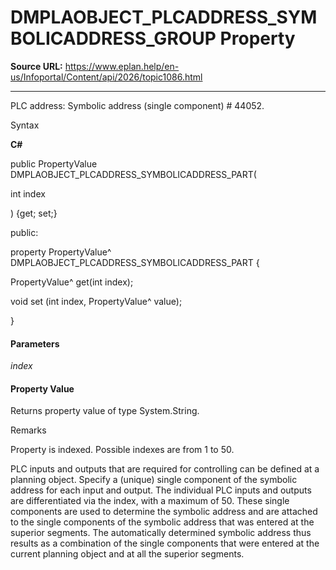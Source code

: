 # DMPLAOBJECT_PLCADDRESS_SYMBOLICADDRESS_GROUP Property

**Source URL:** https://www.eplan.help/en-us/Infoportal/Content/api/2026/topic1086.html

---

PLC address: Symbolic address (single component) # 44052.

Syntax

**C#**



public PropertyValue DMPLAOBJECT_PLCADDRESS_SYMBOLICADDRESS_PART( 

   int index

) {get; set;}

public:

property PropertyValue^ DMPLAOBJECT_PLCADDRESS_SYMBOLICADDRESS_PART {

   PropertyValue^ get(int index);

   void set (int index, PropertyValue^ value);

}


#### Parameters

*index*

#### Property Value

Returns property value of type System.String.

Remarks

Property is indexed. Possible indexes are from 1 to 50.

PLC inputs and outputs that are required for controlling can be defined at a planning object. Specify a (unique) single component of the symbolic address for each input and output. The individual PLC inputs and outputs are differentiated via the index, with a maximum of 50. These single components are used to determine the symbolic address and are attached to the single components of the symbolic address that was entered at the superior segments. The automatically determined symbolic address thus results as a combination of the single components that were entered at the current planning object and at all the superior segments.

